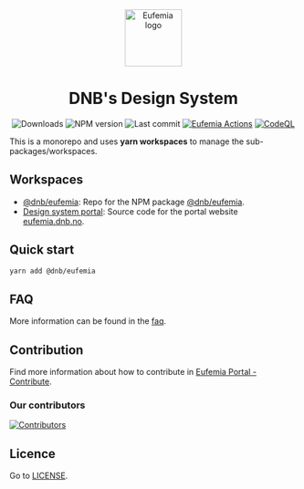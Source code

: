 <!-- markdownlint-disable MD033 MD041 -->
<div align="center">
  <a href="https://eufemia.dnb.no/">
    <img src="./logo.png" height="100" alt="Eufemia logo" />
  </a>
<!-- markdownlint-enable MD033 MD041 -->

# DNB's Design System

![Downloads](https://img.shields.io/npm/dt/@dnb/eufemia?style=flat-square)
![NPM version](https://img.shields.io/npm/v/@dnb/eufemia?style=flat-square)
![Last commit](https://img.shields.io/github/last-commit/dnbexperience/eufemia?style=flat-square)
[![Eufemia Actions](https://github.com/dnbexperience/eufemia/actions/workflows/actions.yml/badge.svg)](https://github.com/dnbexperience/eufemia/actions/workflows/actions.yml)
[![CodeQL](https://github.com/dnbexperience/eufemia/actions/workflows/codeql-analysis.yml/badge.svg)](https://github.com/dnbexperience/eufemia/actions/workflows/codeql-analysis.yml)

</div>

This is a monorepo and uses **yarn workspaces** to manage the sub-packages/workspaces.

## Workspaces

- [@dnb/eufemia](https://github.com/dnbexperience/eufemia/tree/main/packages/dnb-eufemia): Repo for the NPM package [@dnb/eufemia](https://www.npmjs.com/package/@dnb/eufemia).
- [Design system portal](https://github.com/dnbexperience/eufemia/tree/main/packages/dnb-design-system-portal): Source code for the portal website [eufemia.dnb.no](https://eufemia.dnb.no/).

## Quick start

```bash
yarn add @dnb/eufemia
```

## FAQ

More information can be found in the [faq](https://eufemia.dnb.no/contribute/faq/).

## Contribution

Find more information about how to contribute in [Eufemia Portal - Contribute](https://eufemia.dnb.no/contribute).

### Our contributors
<!-- markdownlint-disable MD033 -->
<a href="https://github.com/dnbexperience/eufemia/graphs/contributors">
  <img src="https://contrib.rocks/image?repo=dnbexperience/eufemia" alt="Contributors" />
</a>
<!-- markdownlint-enable MD033 -->

## Licence

Go to [LICENSE](https://github.com/dnbexperience/eufemia/blob/main/LICENSE).
